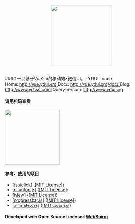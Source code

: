<p align="center">
    <br>
    <a href="//vue.ydui.org">
        <img width="200" src="//static.ydcss.com/ydui/img/logo.png">
    </a>
    <br>
</p>
<br/>
#### 一只基于Vue2.x的移动端&微信UI。 -YDUI Touch
<br/>
Home: <a href="http://vue.ydui.org"> http://vue.ydui.org </a>  
Docs: <a href="http://vue.ydui.org/docs"> http://vue.ydui.org/docs </a>  
Blog: <a href="http://www.ydcss.com"> http://www.ydcss.com </a>  
jQuery version: <a href="http://www.ydui.org"> http://www.ydui.org </a>  

#### 请用扫码查看
<img width="180" height="180" src="http://static.ydcss.com/ydui/img/qrcode.jpg" />

#### 参考、使用的项目

* <a href="https://github.com/ftlabs/fastclick" target="_blank">[fastclick]</a> (<a href="https://github.com/ftlabs/fastclick/blob/master/LICENSE" target="_blank">[MIT License]</a>)
* <a href="https://github.com/inorganik/CountUp.js" target="_blank">[countup.js]</a> (<a href="https://github.com/inorganik/countUp.js/blob/master/LICENSE.md" target="_blank">[MIT License]</a>)
* <a href="https://github.com/iview/iview" target="_blank">[iview]</a> (<a href="https://github.com/iview/iview/blob/2.0/LICENSE" target="_blank">[MIT License]</a>)
* <a href="https://github.com/kimmobrunfeldt/progressbar.js" target="_blank">[progressbar.js]</a> (<a href="https://github.com/kimmobrunfeldt/progressbar.js/blob/master/LICENSE" target="_blank">[MIT License]</a>)
* <a href="https://github.com/daneden/animate.css" target="_blank">[animate.css]</a> (<a href="https://github.com/daneden/animate.css/blob/master/LICENSE" target="_blank">[MIT License]</a>)

#### Developed with Open Source Licensed <a href="http://www.jetbrains.com/webstorm/" target="_blank">WebStorm</a>
